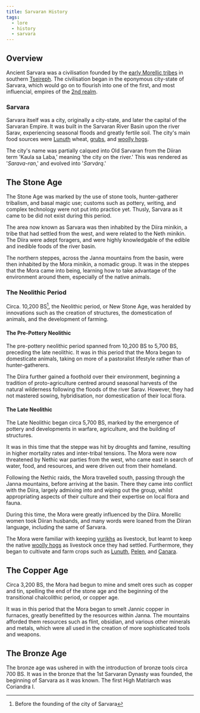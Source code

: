 ```yaml
---
title: Sarvaran History
tags:
  - lore
  - history
  - sarvara
---
```

## Overview
Ancient Sarvara was a civilisation founded by the [early Morellic tribes](lore/2nd-realm/morellic/early-morellic-tribes.md) in southern [Tseireph](lore/2nd-realm/tseireph.md). The civilisation began in the eponymous city-state of Sarvara, which would go on to flourish into one of the first, and most influencial, empires of the [2nd realm](lore/2nd-realm.md).
### Sarvara
Sarvara itself was a city, originally a city-state, and later the capital of the Sarvaran Empire. It was built in the Sarvaran River Basin upon the river Sarav, experiencing seasonal floods and greatly fertile soil. The city's main food sources were [Lunuth](flora/lunuth.md) wheat, [grubs](fauna/grubs.md), and [woolly hogs](fauna/woolly-hogs.md).

The city's name was partially calqued into Old Sarvaran from the Diiran term 'Kaula sa Laba,' meaning 'the city on the river.' This was rendered as '*Sarava-ran*,' and evolved into '*Sarvárą*.'
## The Stone Age
The Stone Age was marked by the use of stone tools, hunter-gatherer tribalism, and basal magic use; customs such as pottery, writing, and complex technology were not put into practice yet. Thusly, Sarvara as it came to be did not exist during this period.

The area now known as Sarvara was then inhabited by the Diira minikin, a tribe that had settled from the west, and were related to the Neth minikin. The Diira were adept foragers, and were highly knowledgable of the edible and inedible foods of the river basin.

The northern steppes, across the Janna mountains from the basin, were then inhabited by the Mora minikin, a nomadic group. It was in the steppes that the Mora came into being, learning how to take advantage of the environment around them, especially of the native animals.
### The Neolithic Period
Circa. 10,200 BS[^1], the Neolithic period, or New Stone Age, was heralded by innovations such as the creation of structures, the domestication of animals, and the development of farming.
#### The Pre-Pottery Neolithic
The pre-pottery neolithic period spanned from 10,200 BS to 5,700 BS, preceding the late neolithic. It was in this period that the Mora began to domesticate animals, taking on more of a pastoralist lifestyle rather than of hunter-gatherers.

The Diira further gained a foothold over their environment, beginning a tradition of proto-agriculture centred around seasonal harvests of the natural wilderness following the floods of the river Sarav. However, they had not mastered sowing, hybridisation, nor domestication of their local flora.
#### The Late Neolithic
The Late Neolithic began circa 5,700 BS, marked by the emergence of pottery and developments in warfare, agriculture, and the building of structures.

It was in this time that the steppe was hit by droughts and famine, resulting in higher mortality rates and inter-tribal tensions. The Mora were now threatened by Nethic war parties from the west, who came east in search of water, food, and resources, and were driven out from their homeland.

Following the Nethic raids, the Mora travelled south, passing through the Janna mountains, before arriving at the basin. There they came into conflict with the Diira, largely admixing into and wiping out the group, whilst appropriating aspects of their culture and their expertise on local flora and fauna.

During this time, the Mora were greatly influenced by the Diira. Morellic women took Diiran husbands, and many words were loaned from the Diiran language, including the same of Sarvara.

The Mora were familiar with keeping [yurikhs](fauna/yurikhs.md) as livestock, but learnt to keep the native [woolly hogs](fauna/woolly-hogs.md) as livestock once they had settled. Furthermore, they began to cultivate and farm crops such as [Lunuth](flora/lunuth.md), [Pelen](flora/pelen.md), and [Canara](flora/canara.md).
## The Copper Age
Circa 3,200 BS, the Mora had begun to mine and smelt ores such as copper and tin, spelling the end of the stone age and the beginning of the transitional chalcolithic period, or copper age.

It was in this period that the Mora began to smelt Jannic copper in furnaces, greatly benefitted by the resources within Janna. The mountains afforded them resources such as flint, obsidian, and various other minerals and metals, which were all used in the creation of more sophisticated tools and weapons.
## The Bronze Age
The bronze age was ushered in with the introduction of bronze tools circa 700 BS. It was in the bronze that the 1st Sarvaran Dynasty was founded, the beginning of Sarvara as it was known. The first High Matriarch was Coriandra I.

[^1]: Before the founding of the city of Sarvara